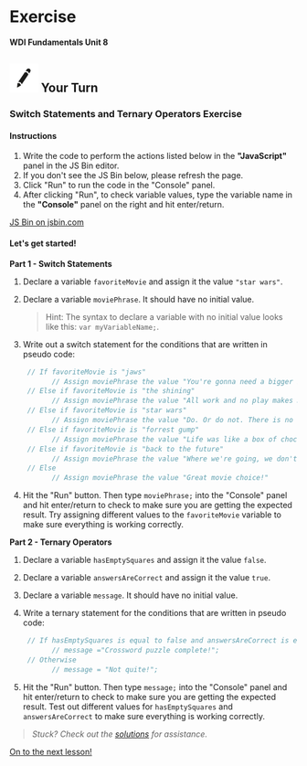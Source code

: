 # Exercise

**WDI Fundamentals Unit 8**

## ![Your Turn](../../.gitbook/assets/exercise.png) Your Turn

### Switch Statements and Ternary Operators Exercise

#### Instructions

1. Write the code to perform the actions listed below in the **"JavaScript"** panel in the JS Bin editor. 
2. If you don't see the JS Bin below, please refresh the page.
3. Click "Run" to run the code in the "Console" panel.
4. After clicking "Run", to check variable values, type the variable name in the **"Console"** panel on the right and hit enter/return.

[JS Bin on jsbin.com](http://jsbin.com/jaseve/1/edit?js,console&height600)

#### Let's get started!

**Part 1 - Switch Statements**

1. Declare a variable `favoriteMovie` and assign it the value `"star wars"`.
2. Declare a variable `moviePhrase`. It should have no initial value.

   > Hint: The syntax to declare a variable with no initial value looks like this: `var myVariableName;`.

3. Write out a switch statement for the conditions that are written in pseudo code:

   ```javascript
    // If favoriteMovie is "jaws" 
          // Assign moviePhrase the value "You're gonna need a bigger boat." 
    // Else if favoriteMovie is "the shining" 
          // Assign moviePhrase the value "All work and no play makes Jack a dull boy."
    // Else if favoriteMovie is "star wars"
          // Assign moviePhrase the value "Do. Or do not. There is no try." 
    // Else if favoriteMovie is "forrest gump" 
          // Assign moviePhrase the value "Life was like a box of chocolates."
    // Else if favoriteMovie is "back to the future" 
          // Assign moviePhrase the value "Where we're going, we don't need roads."
    // Else
          // Assign moviePhrase the value "Great movie choice!"
   ```

4. Hit the "Run" button. Then type `moviePhrase;` into the "Console" panel and hit enter/return to check to make sure you are getting the expected result. Try assigning different values to the `favoriteMovie` variable to make sure everything is working correctly.

**Part 2 - Ternary Operators**

1. Declare a variable `hasEmptySquares` and assign it the value `false`.
2. Declare a variable `answersAreCorrect` and assign it the value `true`.
3. Declare a variable `message`. It should have no initial value.
4. Write a ternary statement for the conditions that are written in pseudo code:

   ```javascript
    // If hasEmptySquares is equal to false and answersAreCorrect is equal to true 
          // message ="Crossword puzzle complete!"; 
    // Otherwise 
          // message = "Not quite!";
   ```

5. Hit the "Run" button. Then type `message;` into the "Console" panel and hit enter/return to check to make sure you are getting the expected result. Test out different values for `hasEmptySquares` and `answersAreCorrect` to make sure everything is working correctly.

> _Stuck? Check out the_ [_solutions_](../../exercise-solutions.md#switch-ternary) _for assistance._

[On to the next lesson!](../arrays/)

